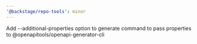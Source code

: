 ```yaml
---
'@backstage/repo-tools': minor
---
```


Add --additional-properties option to generate command to pass properties to @openapitools/openapi-generator-cli
